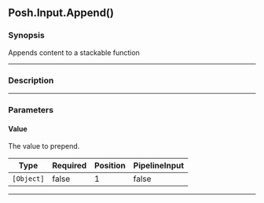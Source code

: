 Posh.Input.Append()
-------------------

### Synopsis
Appends content to a stackable function

---

### Description

---

### Parameters
#### **Value**
The value to prepend.

|Type      |Required|Position|PipelineInput|
|----------|--------|--------|-------------|
|`[Object]`|false   |1       |false        |

---
